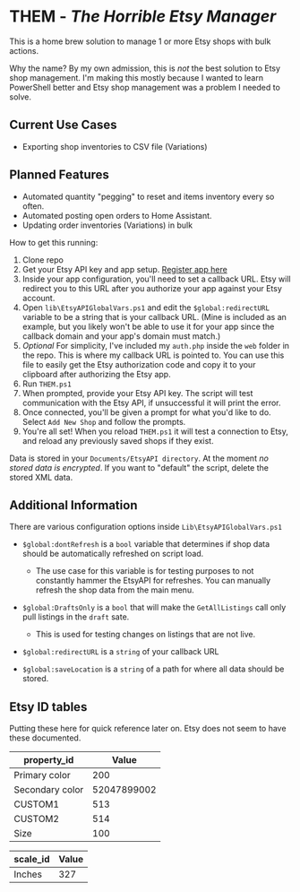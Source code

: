 # THEM - *The Horrible Etsy Manager*
This is a home brew solution to manage 1 or more Etsy shops with bulk actions. 

Why the name? By my own admission, this is *not* the best solution to Etsy shop management. I'm making this mostly because I wanted to learn PowerShell better and Etsy shop management was a problem I needed to solve.

## Current Use Cases
- Exporting shop inventories to CSV file (Variations)

## Planned Features
- Automated quantity "pegging" to reset and items inventory every so often.
- Automated posting open orders to Home Assistant.
- Updating order inventories (Variations) in bulk

How to get this running:

 1. Clone repo
 2. Get your Etsy API key and app setup.
    [Register app here](https://www.etsy.com/developers/your-apps)
 3. Inside your app configuration, you'll need to set a callback URL. Etsy will redirect you to this URL after you authorize your app against your Etsy account.
 4. Open `lib\EtsyAPIGlobalVars.ps1` and edit the `$global:redirectURL` variable to be a string that is your callback URL. (Mine is included as an example, but you likely won't be able to use it for your app since the callback domain and your app's domain must match.)
 5. *Optional* For simplicity, I've included my `auth.php` inside the `web` folder in the repo. This is where my callback URL is pointed to. You can use this file to easily get the Etsy authorization code and copy it to your clipboard after authorizing the Etsy app.
 6. Run `THEM.ps1`
 7. When prompted, provide your Etsy API key. The script will test communication with the Etsy API, if unsuccessful it will print the error.
 8. Once connected, you'll be given a prompt for what you'd like to do. Select `Add New Shop` and follow the prompts.
 9. You're all set! When you reload `THEM.ps1` it will test a connection to Etsy, and reload any previously saved shops if they exist.

Data is stored in your `Documents/EtsyAPI directory`. At the moment *no stored data is encrypted*. If you want to "default" the script, delete the stored XML data.

## Additional Information
There are various configuration options inside `Lib\EtsyAPIGlobalVars.ps1`
 - `$global:dontRefresh` is a `bool` variable that determines if shop data should be automatically refreshed on script load.
	 - The use case for this variable is for testing purposes to not constantly hammer the EtsyAPI for refreshes. You can manually refresh the shop data from the main menu.

 - `$global:DraftsOnly` is a `bool` that will make the `GetAllListings` call only pull listings in the `draft` sate.
	 - This is used for testing changes on listings that are not live.

 - `$global:redirectURL` is a `string` of your callback URL

 - `$global:saveLocation` is a `string` of a path for where all data should be stored.

 ## Etsy ID tables
 Putting these here for quick reference later on. Etsy does not seem to have these documented.

| property_id     | Value       |
|-----------------|-------------|
| Primary color   | 200         |
| Secondary color | 52047899002 |
| CUSTOM1         | 513         |
| CUSTOM2         | 514         |
| Size            | 100         |

| scale_id        | Value       |
|-----------------|-------------|
| Inches          | 327         |